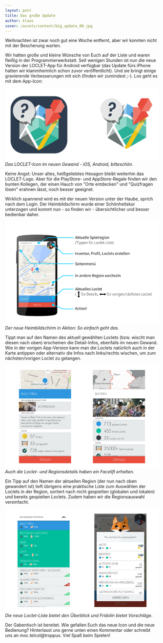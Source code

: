 ```yaml
---
layout: post
title: Das große Update
author: klaas
cover: /assets/content/big_update_00.jpg
---
```


Weihnachten ist zwar noch gut eine Woche entfernt, aber wir konnten nicht mit der Bescherung warten.

Wir hatten große und kleine Wünsche von Euch auf der Liste und waren fleißig in der Programmierwerkstatt. Seit 
wenigen Stunden ist nun die neue Version der LOCLET-App für Android verfügbar (das Update fürs iPhone hatten wir 
klammheimlich schon zuvor veröffentlicht). Und sie bringt einige gravierende Verbesserungen mit sich (finden wir 
zumindest ;-). Los geht es mit dem App-Icon:

![](/assets/content/big_update_01.png)
*Das LOCLET-Icon im neuen Gewand - iOS, Android, bitteschön.*

Keine Angst: Unser altes, heißgeliebtes Hexagon bleibt weiterhin das LOCLET-Logo. Aber für die PlayStore- und 
AppStore-Regale finden wir den bunten Kollegen, der einen Hauch von "Orte entdecken" und "Quizfragen lösen" erahnen 
lässt, noch besser geeignet.
 
Wirklich spannend wird es mit der neuen Version unter der Haube, sprich nach dem Login. Der Heimbildschirm wurde 
einer Schönheitskur unterzogen und kommt nun - so finden wir - übersichtlicher und besser bedienbar daher. 

![](/assets/content/big_update_02.png)
*Der neue Heimbildschirm in Aktion: So einfach geht das.*

Tippt man auf den Namen des aktuell gewählten Loclets (bzw. wischt man diesen nach oben) erscheinen die Detail-Infos,
 ebenfalls im neuen Gewand. Wie in der vorigen App-Version kann man die Loclets natürlich auch in der
Karte antippen oder alternativ die Infos nach links/rechts wischen, um zum nächsten/vorigen Loclet zu gelangen.

![](/assets/content/big_update_03.png)
*Auch die Loclet- und Regionsdetails haben ein Facelift erhalten.*

Ein Tipp auf den Namen der aktuellen Region (der nun nach oben gewandert ist) lieft übrigens eine praktische Liste 
zum Auswählen der Loclets in der Region, sortiert nach nicht gespielten (globalen und lokalen) und bereits gespielten 
Loclets. Zudem haben wir die Regionsauswahl vereinfacht.

![](/assets/content/big_update_04.png)
*Die neue Loclet-Liste bietet den Überblick und Fridolin bietet Vorschläge.*

Der Gabentisch ist bereitet. Wie gefallen Euch das neue Icon und die neue Bedienung? Hinterlasst uns gerne unten 
einen Kommentar oder schreibt uns an <span class="codedirection">moc.telcol@troppus</span>. Viel Spaß beim 
Spielen!